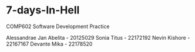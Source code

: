 # 7-days-In-Hell
COMP602 Software Development Practice

Alessandrae Jan Abelita - 20125029
Sonia Titus - 22172192
Nevin Kishore - 22167167
Devante Mika - 22178520

